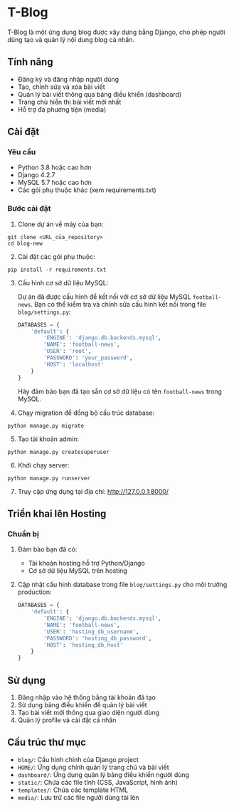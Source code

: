 # T-Blog

T-Blog là một ứng dụng blog được xây dựng bằng Django, cho phép người dùng tạo và quản lý nội dung blog cá nhân.

## Tính năng

- Đăng ký và đăng nhập người dùng
- Tạo, chỉnh sửa và xóa bài viết
- Quản lý bài viết thông qua bảng điều khiển (dashboard)
- Trang chủ hiển thị bài viết mới nhất
- Hỗ trợ đa phương tiện (media)

## Cài đặt

### Yêu cầu

- Python 3.8 hoặc cao hơn
- Django 4.2.7
- MySQL 5.7 hoặc cao hơn
- Các gói phụ thuộc khác (xem requirements.txt)

### Bước cài đặt

1. Clone dự án về máy của bạn:
```
git clone <URL_của_repository>
cd blog-new
```

2. Cài đặt các gói phụ thuộc:
```
pip install -r requirements.txt
```

3. Cấu hình cơ sở dữ liệu MySQL:
   
   Dự án đã được cấu hình để kết nối với cơ sở dữ liệu MySQL `football-news`. Bạn có thể kiểm tra và chỉnh sửa cấu hình kết nối trong file `blog/settings.py`:
   ```python
   DATABASES = {
       'default': {
           'ENGINE': 'django.db.backends.mysql',
           'NAME': 'football-news',
           'USER': 'root',
           'PASSWORD': 'your_password',
           'HOST': 'localhost'
       }
   }
   ```
   Hãy đảm bảo bạn đã tạo sẵn cơ sở dữ liệu có tên `football-news` trong MySQL.

4. Chạy migration để đồng bộ cấu trúc database:
```
python manage.py migrate
```

5. Tạo tài khoản admin:
```
python manage.py createsuperuser
```

6. Khởi chạy server:
```
python manage.py runserver
```

7. Truy cập ứng dụng tại địa chỉ: http://127.0.0.1:8000/

## Triển khai lên Hosting

### Chuẩn bị

1. Đảm bảo bạn đã có:
   - Tài khoản hosting hỗ trợ Python/Django
   - Cơ sở dữ liệu MySQL trên hosting

2. Cập nhật cấu hình database trong file `blog/settings.py` cho môi trường production:
   ```python
   DATABASES = {
       'default': {
           'ENGINE': 'django.db.backends.mysql',
           'NAME': 'football-news',
           'USER': 'hosting_db_username',
           'PASSWORD': 'hosting_db_password',
           'HOST': 'hosting_db_host'
       }
   }
   ```

## Sử dụng

1. Đăng nhập vào hệ thống bằng tài khoản đã tạo
2. Sử dụng bảng điều khiển để quản lý bài viết
3. Tạo bài viết mới thông qua giao diện người dùng
4. Quản lý profile và cài đặt cá nhân

## Cấu trúc thư mục

- `blog/`: Cấu hình chính của Django project
- `HOME/`: Ứng dụng chính quản lý trang chủ và bài viết
- `dashboard/`: Ứng dụng quản lý bảng điều khiển người dùng
- `static/`: Chứa các file tĩnh (CSS, JavaScript, hình ảnh)
- `templates/`: Chứa các template HTML
- `media/`: Lưu trữ các file người dùng tải lên

